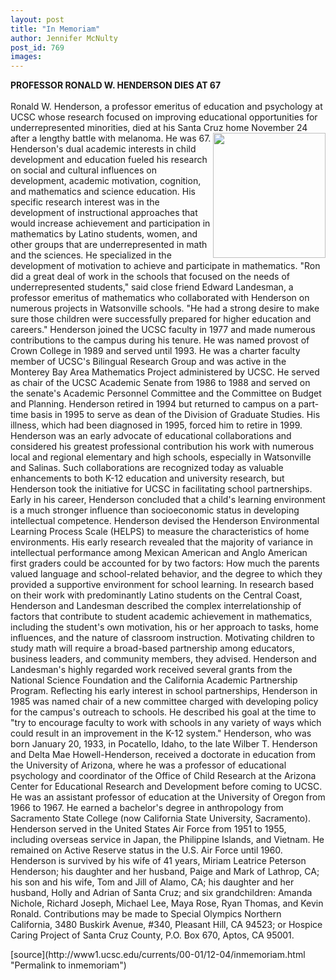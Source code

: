 ```yaml
---
layout: post
title: "In Memoriam"
author: Jennifer McNulty
post_id: 769
images:
---
```


<p>
  <b>PROFESSOR RONALD W. HENDERSON DIES AT 67</b><br>
  <br>
  Ronald W. Henderson, a professor emeritus of education and psychology at UCSC whose research focused on improving educational opportunities for underrepresented minorities, died at his Santa Cruz home November 24 after a lengthy battle with melanoma. He was 67. <img align="right" border="0" height="200" src="../art/henderson_ron.180.jpg" width="180" alt="">Henderson's dual academic interests in child development and education fueled his research on social and cultural influences on development, academic motivation, cognition, and mathematics and science education. His specific research interest was in the development of instructional approaches that would increase achievement and participation in mathematics by Latino students, women, and other groups that are underrepresented in math and the sciences. He specialized in the development of motivation to achieve and participate in mathematics. "Ron did a great deal of work in the schools that focused on the needs of underrepresented students," said close friend Edward Landesman, a professor emeritus of mathematics who collaborated with Henderson on numerous projects in Watsonville schools. "He had a strong desire to make sure those children were successfully prepared for higher education and careers." Henderson joined the UCSC faculty in 1977 and made numerous contributions to the campus during his tenure. He was named provost of Crown College in 1989 and served until 1993. He was a charter faculty member of UCSC's Bilingual Research Group and was active in the Monterey Bay Area Mathematics Project administered by UCSC. He served as chair of the UCSC Academic Senate from 1986 to 1988 and served on the senate's Academic Personnel Committee and the Committee on Budget and Planning. Henderson retired in 1994 but returned to campus on a part-time basis in 1995 to serve as dean of the Division of Graduate Studies. His illness, which had been diagnosed in 1995, forced him to retire in 1999. Henderson was an early advocate of educational collaborations and considered his greatest professional contribution his work with numerous local and regional elementary and high schools, especially in Watsonville and Salinas. Such collaborations are recognized today as valuable enhancements to both K-12 education and university research, but Henderson took the initiative for UCSC in facilitating school partnerships. Early in his career, Henderson concluded that a child's learning environment is a much stronger influence than socioeconomic status in developing intellectual competence. Henderson devised the Henderson Environmental Learning Process Scale (HELPS) to measure the characteristics of home environments. His early research revealed that the majority of variance in intellectual performance among Mexican American and Anglo American first graders could be accounted for by two factors: How much the parents valued language and school-related behavior, and the degree to which they provided a supportive environment for school learning. In research based on their work with predominantly Latino students on the Central Coast, Henderson and Landesman described the complex interrelationship of factors that contribute to student academic achievement in mathematics, including the student's own motivation, his or her approach to tasks, home influences, and the nature of classroom instruction. Motivating children to study math will require a broad-based partnership among educators, business leaders, and community members, they advised. Henderson and Landesman's highly regarded work received several grants from the National Science Foundation and the California Academic Partnership Program. Reflecting his early interest in school partnerships, Henderson in 1985 was named chair of a new committee charged with developing policy for the campus's outreach to schools. He described his goal at the time to "try to encourage faculty to work with schools in any variety of ways which could result in an improvement in the K-12 system." Henderson, who was born January 20, 1933, in Pocatello, Idaho, to the late Wilber T. Henderson and Delta Mae Howell-Henderson, received a doctorate in education from the University of Arizona, where he was a professor of educational psychology and coordinator of the Office of Child Research at the Arizona Center for Educational Research and Development before coming to UCSC. He was an assistant professor of education at the University of Oregon from 1966 to 1967. He earned a bachelor's degree in anthropology from Sacramento State College (now California State University, Sacramento). Henderson served in the United States Air Force from 1951 to 1955, including overseas service in Japan, the Philippine Islands, and Vietnam. He remained on Active Reserve status in the U.S. Air Force until 1960. Henderson is survived by his wife of 41 years, Miriam Leatrice Peterson Henderson; his daughter and her husband, Paige and Mark of Lathrop, CA; his son and his wife, Tom and Jill of Alamo, CA; his daughter and her husband, Holly and Adrian of Santa Cruz; and six grandchildren: Amanda Nichole, Richard Joseph, Michael Lee, Maya Rose, Ryan Thomas, and Kevin Ronald. Contributions may be made to Special Olympics Northern California, 3480 Buskirk Avenue, #340, Pleasant Hill, CA 94523; or Hospice Caring Project of Santa Cruz County, P.O. Box 670, Aptos, CA 95001. </p>
[source](http://www1.ucsc.edu/currents/00-01/12-04/inmemoriam.html "Permalink to inmemoriam")
